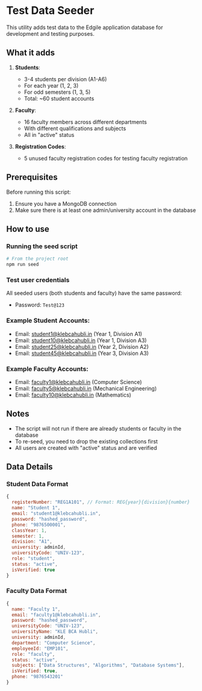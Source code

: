 # Test Data Seeder

This utility adds test data to the Edgile application database for development and testing purposes.

## What it adds

1. **Students**:
   - 3-4 students per division (A1-A6)
   - For each year (1, 2, 3)
   - For odd semesters (1, 3, 5)
   - Total: ~60 student accounts

2. **Faculty**:
   - 16 faculty members across different departments
   - With different qualifications and subjects
   - All in "active" status

3. **Registration Codes**:
   - 5 unused faculty registration codes for testing faculty registration

## Prerequisites

Before running this script:
1. Ensure you have a MongoDB connection
2. Make sure there is at least one admin/university account in the database

## How to use

### Running the seed script

```bash
# From the project root
npm run seed
```

### Test user credentials

All seeded users (both students and faculty) have the same password:
- Password: `Test@123`

### Example Student Accounts:
- Email: student1@klebcahubli.in (Year 1, Division A1)
- Email: student10@klebcahubli.in (Year 1, Division A3)
- Email: student25@klebcahubli.in (Year 2, Division A2)
- Email: student45@klebcahubli.in (Year 3, Division A3)

### Example Faculty Accounts:
- Email: faculty1@klebcahubli.in (Computer Science)
- Email: faculty5@klebcahubli.in (Mechanical Engineering)
- Email: faculty10@klebcahubli.in (Mathematics)

## Notes

- The script will not run if there are already students or faculty in the database
- To re-seed, you need to drop the existing collections first
- All users are created with "active" status and are verified

## Data Details

### Student Data Format
```javascript
{
  registerNumber: "REG1A101", // Format: REG{year}{division}{number}
  name: "Student 1",
  email: "student1@klebcahubli.in",
  password: "hashed_password",
  phone: "9876500001",
  classYear: 1,
  semester: 1,
  division: "A1",
  university: adminId,
  universityCode: "UNIV-123",
  role: "student",
  status: "active",
  isVerified: true
}
```

### Faculty Data Format
```javascript
{
  name: "Faculty 1",
  email: "faculty1@klebcahubli.in",
  password: "hashed_password",
  universityCode: "UNIV-123",
  universityName: "KLE BCA Hubli",
  university: adminId,
  department: "Computer Science",
  employeeId: "EMP101",
  role: "faculty",
  status: "active",
  subjects: ["Data Structures", "Algorithms", "Database Systems"],
  isVerified: true,
  phone: "9876543201"
}
``` 